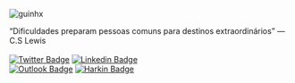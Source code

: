 <p align="left"><img src="https://github-readme-stats.vercel.app/api?username=guinhx&show_icons=true&theme=dracula&title_color=fff" alt="guinhx" /></p> 

“Dificuldades preparam pessoas comuns para destinos extraordinários” — C.S Lewis  
<br> 
[![Twitter Badge](https://img.shields.io/badge/-@guinhx_s_-1ca0f1?style=for-the-badge&labelColor=1ca0f1&logo=twitter&logoColor=white&link=https://twitter.com/guinhx_s/)](https://www.twitter.com/guinhx_s/) 
[![Linkedin Badge](https://img.shields.io/badge/-Diego%20Santos-13324B?style=for-the-badge&logo=Linkedin&logoColor=white&link=https://www.linkedin.com/in/diegosantos18/)](https://www.linkedin.com/in/diegosantos18/) 
<br> 
[![Outlook Badge](https://img.shields.io/badge/-diegosantosaraujo@outlook.com-0078D4?style=for-the-badge&logo=Microsoft%20Outlook&logoColor=white&link=mailto:diegosantosaraujo@outlook.com)](mailto:diegosantosaraujo@outlook.com) 
[![Harkin Badge](https://img.shields.io/badge/-Harkin%20Game%20Studios-ED1C24?style=for-the-badge&logo=none&logoColor=white&link=https://www.harkin.com.br)](https://www.harkin.com.br)
